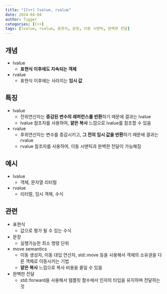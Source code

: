 ```yaml
---
title: "[C++] lvalue, rvalue"
date: 2024-04-04
author: Tigger
categories: [C++]
tags: [lvalue, rvalue, 표현식, 문장, 이동 시맨틱, 완벽한 전달]
---
```


## 개념 
+ lvalue
	+ **표현식 이후에도 지속되는 객체**
+ rvalue
	+ 표현식 이후에는 사라지는 **임시 값**

## 특징
+ lvalue
	+ 전위연산자는 **증감된 변수의 레퍼런스를 반환**하기 때문에 결과는 lvalue
	+ lvalue 참조자를 사용하여, **얕은 복사** 느낌으로 lvalue를 참조할 수 있음
+ rvalue
	+ 후위연산자는 변수를 증감시키고, **그 전의 임시 값을 반환**하기 때문에 결과는 rvalue
	+ rvalue 참조자를 사용하여, 이동 시맨틱과 완벽한 전달이 가능해짐

## 예시
+ lvalue
	+ 객체, 문자열 리터럴
+ rvalue
	+ 리터럴, 임시 객체, 수식

## 관련
+ 표현식
	+ 값으로 평가 될 수 있는 수식
+ 문장
	+ 실행가능한 최소 명령 단위
+ move semantics
	+ 이동 생성자, 이동 대입 연산자, std::move 등을 사용해서
	객체의 소유권을 다른 객체로 이동시키는 기법
	+ **얕은 복사** 느낌으로 복사 비용을 줄일 수 있음
+ 완벽한 전달
	+ std::forward을 사용해서 템플릿 함수에서 인자의 타입을 유지하며 전달하는 것
	
